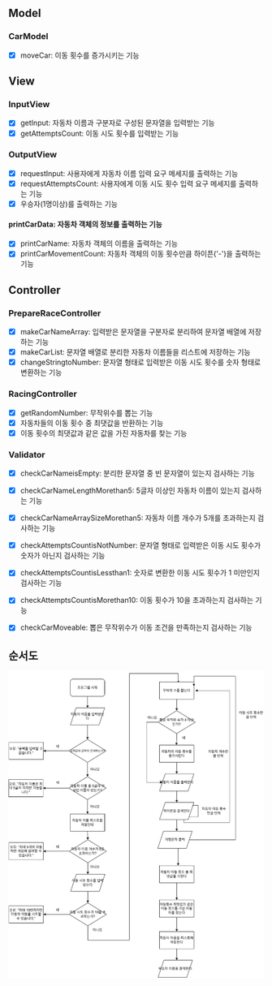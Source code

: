 ## Model
### CarModel
- [x] moveCar: 이동 횟수를 증가시키는 기능

## View
### InputView
- [x] getInput: 자동차 이름과 구분자로 구성된 문자열을 입력받는 기능
- [x] getAttemptsCount: 이동 시도 횟수를 입력받는 기능

### OutputView
- [x] requestInput: 사용자에게 자동차 이름 입력 요구 메세지를 출력하는 기능
- [x] requestAttemptsCount: 사용자에게 이동 시도 횟수 입력 요구 메세지를 출력하는 기능
- [x] 우승자(1명이상)를 출력하는 기능

#### printCarData: 자동차 객체의 정보를 출력하는 기능
- [x] printCarName: 자동차 객체의 이름을 출력하는 기능
- [x] printCarMovementCount: 자동차 객체의 이동 횟수만큼 하이픈('-')을 출력하는 기능

## Controller
### PrepareRaceController
- [x] makeCarNameArray: 입력받은 문자열을 구분자로 분리하여 문자열 배열에 저장하는 기능
- [x] makeCarList: 문자열 배열로 분리한 자동차 이름들을 리스트에 저장하는 기능
- [x] changeStringtoNumber: 문자열 형태로 입력받은 이동 시도 횟수를 숫자 형태로 변환하는 기능

### RacingController
- [x] getRandomNumber: 무작위수를 뽑는 기능
- [x] 자동차들의 이동 횟수 중 최댓값을 반환하는 기능
- [x] 이동 횟수의 최댓값과 같은 값을 가진 자동차를 찾는 기능

### Validator
- [x] checkCarNameisEmpty: 분리한 문자열 중 빈 문자열이 있는지 검사하는 기능
- [x] checkCarNameLengthMorethan5: 5글자 이상인 자동차 이름이 있는지 검사하는 기능
- [x] checkCarNameArraySizeMorethan5: 자동차 이름 개수가 5개를 초과하는지 검사하는 기능
- [x] checkAttemptsCountisNotNumber: 문자열 형태로 입력받은 이동 시도 횟수가 숫자가 아닌지 검사하는 기능
- [x] checkAttemptsCountisLessthan1: 숫자로 변환한 이동 시도 횟수가 1 미만인지 검사하는 기능
- [x] checkAttemptsCountisMorethan10: 이동 횟수가 10을 초과하는지 검사하는 기능
- [x] checkCarMoveable: 뽑은 무작위수가 이동 조건을 만족하는지 검사하는 기능


## 순서도
![](./asset/asd.png)